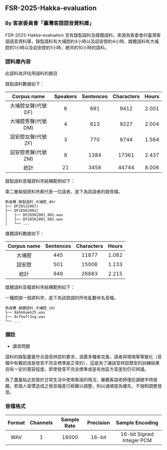 ## FSR-2025-Hakka-evaluation

### By 客家委員會「臺灣客語語音資料庫」

FSR-2025-Hakka-evaluation 含有錄製語料及媒體語料，來源為客委會的臺灣客語語音資料庫，錄製語料有大埔腔約4小時以及詔安腔約4小時，媒體語料有大埔腔約1小時以及詔安腔約1小時，總共約10小時的語料。

### 語料庫內容
此語料為評估用語料的題目

錄製語料數據如下：

|Corpus name|Speakers|Sentences|Characters|Hours|
|:-:|:-:|:-:|:-:|:-:|
|大埔腔女聲(代號DF)|6|691|9412|2.001|
|大埔腔男聲(代號DM)|4|613|9227|2.004|
|詔安腔女聲(代號ZF)|3|770|8744|1.564|
|詔安腔男聲(代號ZM)|8|1384|17361|2.437|
|統計|21|3458|44744|8.006|

錄製語料音檔資料夾結構範例如下：

第二層每個資料夾都代表一位語者，底下為該語者的錄音檔。

```
熱身賽_錄製語料_大埔腔_4H/
├── DF205J2067/
├── DF205K2001/
│   ├── DF205K2001_001.wav
│   ├── DF205K2001_002.wav
│   └── ...
```

媒體語料數據如下：

|Corpus name|Sentences|Characters|Hours|
|:-:|:-:|:-:|:-:|
|大埔腔|445|11877|1.082|
|詔安腔|501|15006|1.133|
|統計|946|26883|2.215|

媒體語料音檔資料夾結構範例如下：

一種腔調一個資料夾，底下為該腔調的所有亂數命名音檔。

```
熱身賽_媒體語料_大埔腔_1H/
├── 0ahk6aek25.wav
├── 0cfhwfl3xg.wav
└── ...
```

### 備註

* 讀音問題

語料的錄製盡量符合語音辨認的要求，涵蓋多種麥克風，語者與環境等等變化（音檔中有雜訊或是發音不完全標準是正常的），這是為了讓語音辨認模型的訓練結果具有一定的寬容程度，即使發音不完全標準或是有地區方音差別仍可辨識。

為了盡量貼近民眾於日常生活中使用客語的情況，審聽客語老師僅在讀錯字時提醒。若個人習慣造成之發音偏差已經難以調整，則以通順度為優先，不強制調整發音。

### 音檔格式

|Format|Channels|Sample Rate|Precision|Sample Encoding|
|:-:|:-:|:-:|:-:|:-:|
|WAV|1|16000|16-bit|16-bit Signed Integer PCM|
